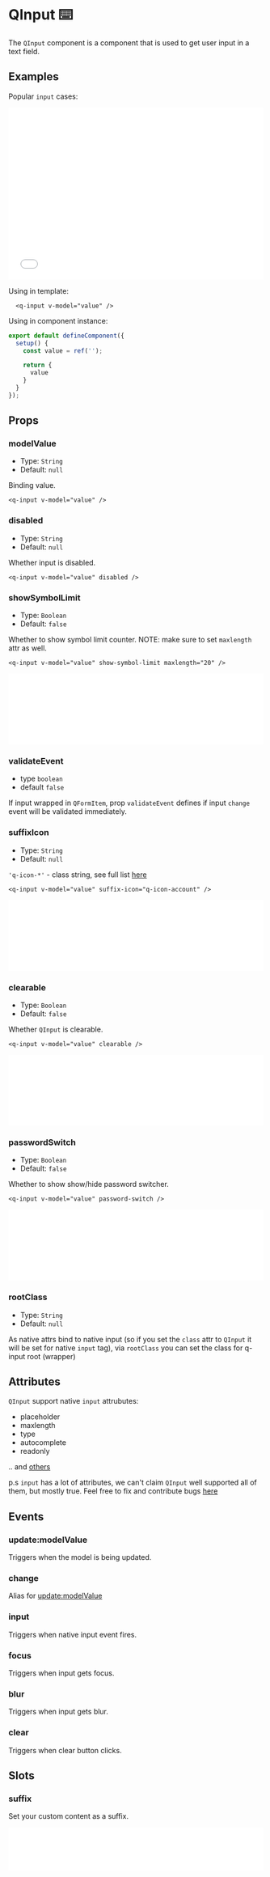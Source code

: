 # QInput ⌨️

The `QInput` component is a component that is used to get user input in a text field.

## Examples

Popular `input` cases:

<iframe style="width: 100%; height: 340px" scrolling="no" frameborder="no" src="/QInput/main.html"></iframe>

Using in template:

```vue
  <q-input v-model="value" />
```

Using in component instance:

```js
export default defineComponent({
  setup() {
    const value = ref('');

    return { 
      value
    }
  }
});
```

## Props

### modelValue

- Type: `String`
- Default: `null`

Binding value.

```vue
<q-input v-model="value" />
```

### disabled

- Type: `String`
- Default: `null`

Whether input is disabled.

```vue
<q-input v-model="value" disabled />
```

### showSymbolLimit

- Type: `Boolean`
- Default: `false`

Whether to show symbol limit counter. NOTE: make sure to set `maxlength` attr as well.

```vue
<q-input v-model="value" show-symbol-limit maxlength="20" />
```

<iframe style="width: 100%; height: 140px" scrolling="no" frameborder="no" src="/QInput/showSymbolLimit.html"></iframe>

### validateEvent

- type `boolean`
- default `false`

If input wrapped in `QFormItem`, prop `validateEvent` defines if input `change` event will be validated immediately.

### suffixIcon

- Type: `String`
- Default: `null`

`'q-icon-*'` - class string, see full list [here](https://qui-max.netlify.app/?path=/story/core-icons-all--all)

```vue
<q-input v-model="value" suffix-icon="q-icon-account" />
```

<iframe style="width: 100%; height: 140px" scrolling="no" frameborder="no" src="/QInput/suffixIcon.html"></iframe>

### clearable

- Type: `Boolean`
- Default: `false`

Whether `QInput` is clearable.

```vue
<q-input v-model="value" clearable />
```

<iframe style="width: 100%; height: 140px" scrolling="no" frameborder="no" src="/QInput/clearable.html"></iframe>

### passwordSwitch

- Type: `Boolean`
- Default: `false`

Whether to show show/hide password switcher. 

```vue
<q-input v-model="value" password-switch />
```

<iframe style="width: 100%; height: 140px" scrolling="no" frameborder="no" src="/QInput/passwordSwitch.html"></iframe>

### rootClass

- Type: `String`
- Default: `null`

As native attrs bind to native input (so if you set the `class` attr to `QInput` it will be set for native `input` tag), via `rootСlass` you can set the class for q-input root (wrapper)

## Attributes

`QInput` support native `input` attrubutes:

- placeholder
- maxlength
- type
- autocomplete
- readonly

.. and [others](https://developer.mozilla.org/en-US/docs/Web/HTML/Element/Input#attributes)

p.s `input` has a lot of attributes, we can't claim `QInput` well supported all of them, but mostly true. Feel free to fix and contribute bugs [here](https://github.com/Qvant-lab/qui-max)

## Events

### update:modelValue

Triggers when the model is being updated.

### change

Alias for [update:modelValue](#update-modelvalue)

### input

Triggers when native input event fires.

### focus

Triggers when input gets focus.

### blur

Triggers when input gets blur.

### clear

Triggers when clear button clicks.

## Slots

### suffix

Set your custom content as a suffix.

<iframe style="width: 100%; height: 85px" scrolling="no" frameborder="no" src="/QInput/suffix.html"></iframe>